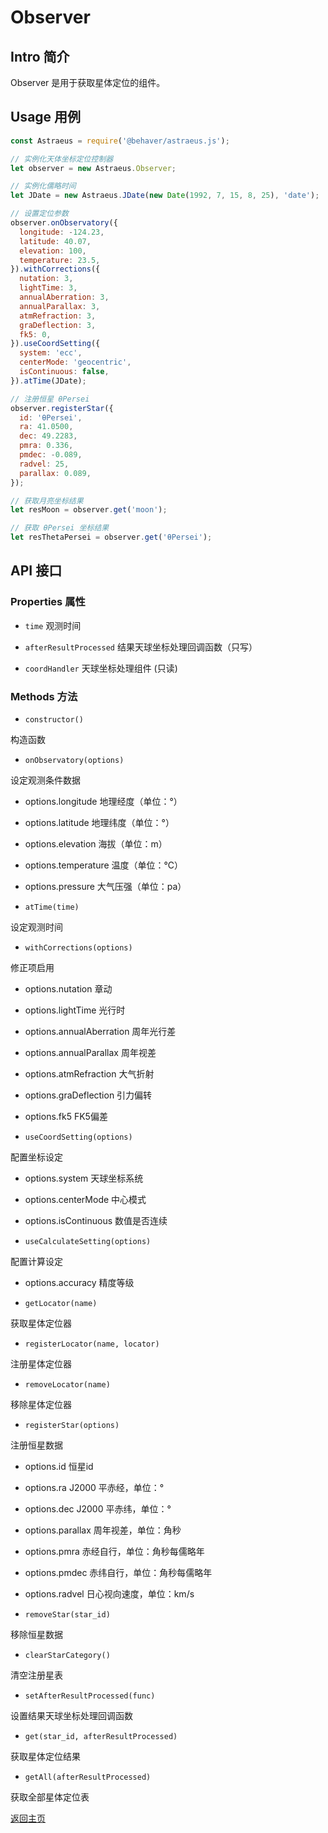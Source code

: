 # Observer

## Intro 简介

Observer 是用于获取星体定位的组件。

## Usage 用例

```js
const Astraeus = require('@behaver/astraeus.js');

// 实例化天体坐标定位控制器
let observer = new Astraeus.Observer;

// 实例化儒略时间
let JDate = new Astraeus.JDate(new Date(1992, 7, 15, 8, 25), 'date');

// 设置定位参数
observer.onObservatory({
  longitude: -124.23,
  latitude: 40.07,
  elevation: 100,
  temperature: 23.5,
}).withCorrections({
  nutation: 3,
  lightTime: 3,
  annualAberration: 3,
  annualParallax: 3,
  atmRefraction: 3,
  graDeflection: 3,
  fk5: 0,
}).useCoordSetting({
  system: 'ecc',
  centerMode: 'geocentric',
  isContinuous: false,
}).atTime(JDate);

// 注册恒星 θPersei
observer.registerStar({
  id: 'θPersei',
  ra: 41.0500,
  dec: 49.2283,
  pmra: 0.336,
  pmdec: -0.089,
  radvel: 25,
  parallax: 0.089,
});

// 获取月亮坐标结果
let resMoon = observer.get('moon');

// 获取 θPersei 坐标结果
let resThetaPersei = observer.get('θPersei');
```

## API 接口

### Properties 属性

* `time` 观测时间

* `afterResultProcessed` 结果天球坐标处理回调函数（只写）

* `coordHandler` 天球坐标处理组件 (只读)

### Methods 方法

* `constructor()` 

构造函数

* `onObservatory(options)`

设定观测条件数据

  * options.longitude   地理经度（单位：°）
  * options.latitude    地理纬度（单位：°）
  * options.elevation   海拔（单位：m）
  * options.temperature 温度（单位：℃）
  * options.pressure    大气压强（单位：pa）

* `atTime(time)`

设定观测时间

* `withCorrections(options)`

修正项启用

  * options.nutation         章动
  * options.lightTime        光行时
  * options.annualAberration 周年光行差
  * options.annualParallax   周年视差
  * options.atmRefraction    大气折射
  * options.graDeflection    引力偏转
  * options.fk5              FK5偏差

* `useCoordSetting(options)`

配置坐标设定

  * options.system       天球坐标系统
  * options.centerMode   中心模式
  * options.isContinuous 数值是否连续

* `useCalculateSetting(options)`

配置计算设定

  * options.accuracy 精度等级

* `getLocator(name)`

获取星体定位器

* `registerLocator(name, locator)`

注册星体定位器

* `removeLocator(name)`

移除星体定位器

* `registerStar(options)`

注册恒星数据

  * options.id       恒星id
  * options.ra       J2000 平赤经，单位：°
  * options.dec      J2000 平赤纬，单位：°
  * options.parallax 周年视差，单位：角秒
  * options.pmra     赤经自行，单位：角秒每儒略年
  * options.pmdec    赤纬自行，单位：角秒每儒略年
  * options.radvel   日心视向速度，单位：km/s

* `removeStar(star_id)`

移除恒星数据

* `clearStarCategory()`

清空注册星表

* `setAfterResultProcessed(func)`

设置结果天球坐标处理回调函数

* `get(star_id, afterResultProcessed)`

获取星体定位结果

* `getAll(afterResultProcessed)`

获取全部星体定位表

[返回主页](../readme.md)
  